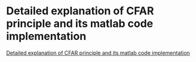 # Detailed explanation of CFAR principle and its matlab code implementation
[Detailed explanation of CFAR principle and its matlab code implementation](https://aiwithcloud.com/2022/09/14/detailed_explanation_of_cfar_principle_and_its_matlab_code_implementation/)